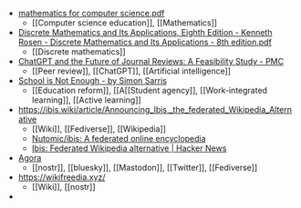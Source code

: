 - [mathematics for computer science.pdf](https://courses.csail.mit.edu/6.042/spring18/mcs.pdf)
	- [[Computer science education]], [[Mathematics]]
- [Discrete Mathematics and Its Applications, Eighth Edition - Kenneth Rosen - Discrete Mathematics and Its Applications - 8th edition.pdf](https://eclass.uoa.gr/modules/document/file.php/D268/%CE%92%CE%BF%CE%B7%CE%B8%CE%AE%CE%BC%CE%B1%CF%84%CE%B1/Kenneth%20Rosen%20-%20Discrete%20Mathematics%20and%20Its%20Applications%20-%208th%20edition.pdf)
	- [[Discrete mathematics]]
- [ChatGPT and the Future of Journal Reviews: A Feasibility Study - PMC](https://pmc.ncbi.nlm.nih.gov/articles/PMC10524821/)
	- [[Peer review]], [[ChatGPT]], [[Artificial intelligence]]
- [School is Not Enough - by Simon Sarris](https://map.simonsarris.com/p/school-is-not-enough)
	- [[Education reform]], [[A[[Student agency]], [[Work-integrated learning]], [[Active learning]]
- https://ibis.wiki/article/Announcing_Ibis,_the_federated_Wikipedia_Alternative
	- [[Wiki]], [[Fediverse]], [[Wikipedia]]
	- [Nutomic/ibis: A federated online encyclopedia](https://github.com/Nutomic/ibis)
	- [Ibis: Federated Wikipedia alternative | Hacker News](https://news.ycombinator.com/item?id=41964210)
- [Agora](https://agorasocial.app/)
	- [[nostr]], [[bluesky]], [[Mastodon]], [[Twitter]], [[Fediverse]]
- https://wikifreedia.xyz/
	- [[Wiki]], [[nostr]]
-